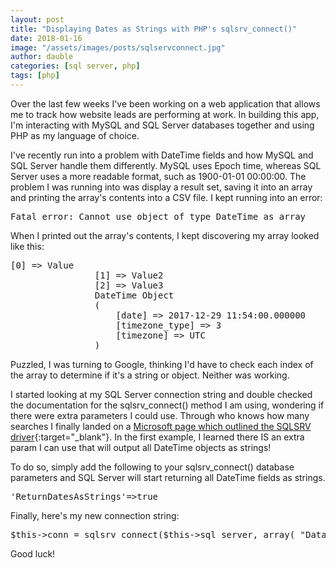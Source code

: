 ```yaml
---
layout: post
title: "Displaying Dates as Strings with PHP's sqlsrv_connect()"
date: 2018-01-16
image: "/assets/images/posts/sqlservconnect.jpg"
author: dauble
categories: [sql server, php]
tags: [php]
---
```

Over the last few weeks I've been working on a web application that allows me to track how website leads are performing at work. In building this app, I'm interacting with MySQL and SQL Server databases together and using PHP as my language of choice.

I've recently run into a problem with DateTime fields and how MySQL and SQL Server handle them differently. MySQL uses Epoch time, whereas SQL Server uses a more readable format, such as 1900-01-01 00:00:00\. The problem I was running into was display a result set, saving it into an array and printing the array's contents into a CSV file. I kept running into an error:

<pre>Fatal error: Cannot use object of type DateTime as array</pre>

When I printed out the array's contents, I kept discovering my array looked like this:

<pre>[0] => Value
                [1] => Value2
                [2] => Value3
                DateTime Object
                (
                    [date] => 2017-12-29 11:54:00.000000
                    [timezone_type] => 3
                    [timezone] => UTC
                )</pre>

Puzzled, I was turning to Google, thinking I'd have to check each index of the array to determine if it's a string or object. Neither was working.

I started looking at my SQL Server connection string and double checked the documentation for the sqlsrv_connect() method I am using, wondering if there were extra parameters I could use. Through who knows how many searches I finally landed on a [Microsoft page which outlined the SQLSRV driver](https://docs.microsoft.com/en-us/sql/connect/php/how-to-retrieve-date-and-time-type-as-strings-using-the-sqlsrv-driver){:target="_blank"}. In the first example, I learned there IS an extra param I can use that will output all DateTime objects as strings!

To do so, simply add the following to your sqlsrv_connect() database parameters and SQL Server will start returning all DateTime fields as strings.

<pre>'ReturnDatesAsStrings'=>true</pre>

Finally, here's my new connection string:

<pre>$this->conn = sqlsrv_connect($this->sql_server, array( "Database" => $this->sql_name, 'ReturnDatesAsStrings' => true));</pre>

Good luck!